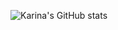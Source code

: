![Karina's GitHub stats](https://github-readme-stats.vercel.app/api?username=Karina-Blue\&show_icons=true\&show=reviews,discussions_started,discussions_answered,prs_merged,prs_merged_percentage)
